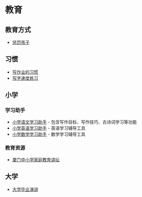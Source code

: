 # 教育

## 教育方式

- [惩罚孩子](punish-child)


## 习惯

- [写作业的习惯](write-homework-habit)
- [写字速度练习](write-speed)


## 小学

### 学习助手

- [小学语文学习助手](chinese/primary_school_chinese_learn_assist.html) - 包含写作目标、写作技巧、古诗词学习等功能
- [小学英语学习助手](english/primary_school_english_learn_assit.html) - 英语学习辅导工具
- [小学数学学习助手](math/primary_school_math_learn_assist.html) - 数学学习辅导工具

### 教育资源

- [厦门中小学家庭教育讲坛](xiamen-primary-middle-school-family-teach)

## 大学

- [大学毕业演讲](university/university-graduation-speech)

